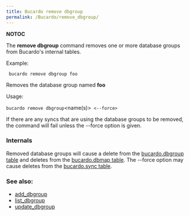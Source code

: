```yaml
---
title: Bucardo remove dbgroup
permalink: /Bucardo/remove_dbgroup/
---
```


__NOTOC__

The **remove dbgroup** command removes one or more database groups from Bucardo's internal tables.

Example:

` bucardo remove dbgroup foo`

Removes the database group named **foo**

Usage:

` bucardo remove dbgroup `<name(s)>` <--force>`

If there are any syncs that are using the database groups to be removed, the command will fail unless the --force option is given.

### Internals

Removed database groups will cause a delete from the [bucardo.dbgroup table](/bucardo.dbgroup_table "wikilink") and deletes from the [bucardo.dbmap table](/bucardo.dbmap_table "wikilink"). The --force option may cause deletes from the [bucardo.sync table](/bucardo.sync_table "wikilink").

### See also:

-   [add_dbgroup](/Bucardo/add_dbgroup "wikilink")
-   [list_dbgroup](/Bucardo/list_dbgroup "wikilink")
-   [update_dbgroup](/Bucardo/update_dbgroup "wikilink")
